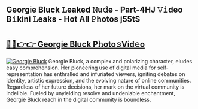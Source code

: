 ## Georgie Bluck 𝙻eaked 𝙽u𝚍e - Part-4HJ 𝚅𝚒deo B𝚒kini 𝙻eaks - Hot All 𝙿hotos j55tS

# <h2><a href="http://ld02bn.urlbe.top/?page=Georgie+Bluck">🔗🔗👉👉 Georgie Bluck P𝚑oto𝚜Vid𝚎o</a></h2>

[![Georgie Bluck](https://i.imgur.com/eBuTRDB.gif)](http://ld02bn.urlbe.top/?page=Georgie+Bluck)
Georgie Bluck, a complex and polarizing character, eludes easy comprehension. Her pioneering use of digital media for self-representation has enthralled and infuriated viewers, igniting debates on identity, artistic expression, and the evolving nature of online communities. Regardless of her future decisions, her mark on the virtual community is indelible. Fueled by unyielding resolve and undeniable enchantment, Georgie Bluck reach in the digital community is boundless.
